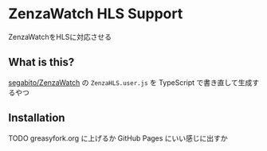 # ZenzaWatch HLS Support
ZenzaWatchをHLSに対応させる


## What is this?
[segabito/ZenzaWatch] の `ZenzaHLS.user.js` を TypeScript で書き直して生成するやつ


## Installation
TODO
greasyfork.org に上げるか GitHub Pages にいい感じに出すか



[segabito/ZenzaWatch]: https://github.com/segabito/ZenzaWatch
